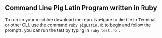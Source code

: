 ## Command Line Pig Latin Program written in Ruby

To run on your machine download the repo.  Navigate to the file in Terminal or other CLI.  use the command ```ruby pigLatin.rb``` to begin and follow the prompts.  you can run the test by typing in ```ruby test.rb ```.
